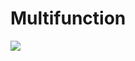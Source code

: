 # Multifunction

<img src="https://github.com/DarkCloud9000/Multifunction/blob/master/Picture/Poster.PNG">
